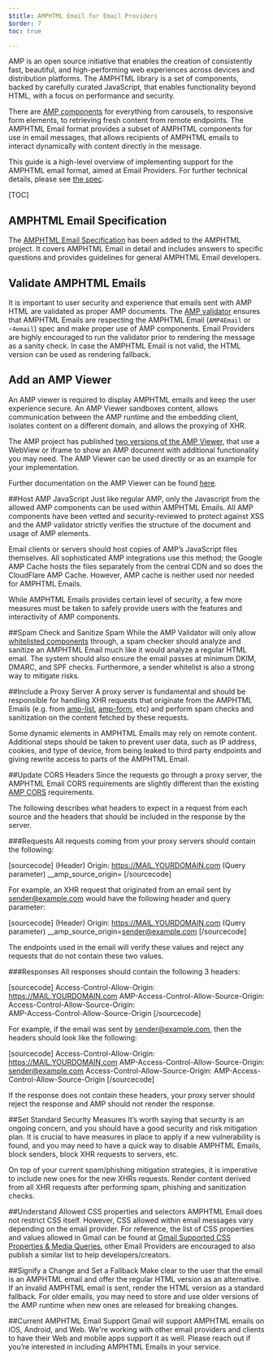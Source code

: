 ```yaml
---
$title: AMPHTML Email for Email Providers
$order: 7
toc: true

---
```


AMP is an open source initiative that enables the creation of consistently fast, beautiful, and high-performing web experiences across devices and distribution platforms. The AMPHTML library is a set of components, backed by carefully curated JavaScript, that enables functionality beyond HTML, with a focus on performance and security.

There are [AMP components](https://www.ampproject.org/docs/reference/components) for everything from carousels, to responsive form elements, to retrieving fresh content from remote endpoints. The AMPHTML Email format provides a subset of AMPHTML components for use in email messages, that allows recipients of AMPHTML emails to interact dynamically with content directly in the message. 

This guide is a high-level overview of implementing support for the AMPHTML email format, aimed at  Email Providers. For further technical details, please see [the spec](https://github.com/ampproject/amphtml/blob/master/spec/amp-email-format.md).


[TOC]

## AMPHTML Email Specification

The [AMPHTML Email Specification](https://github.com/ampproject/amphtml/blob/master/spec/amp-email-format.md) has been added to the AMPHTML project. It covers AMPHTML Email in detail and includes answers to specific questions and provides guidelines for general AMPHTML Email developers.

## Validate AMPHTML Emails
It is important to user security and experience that emails sent with AMP HTML are validated as proper AMP documents. The [AMP validator](https://github.com/ampproject/amphtml/tree/master/validator) ensures that AMPHTML Emails are respecting the AMPHTML Email (`AMP4Email` or `⚡4email`) spec and make proper use of AMP components. Email Providers are highly encouraged to run the validator prior to rendering the message as a sanity check. In case the AMPHTML Email is not valid, the HTML version can be used as rendering fallback.

## Add an AMP Viewer
An AMP viewer is required to display AMPHTML emails and keep the user experience secure. An AMP Viewer sandboxes content, allows communication between the AMP runtime and the embedding client, isolates content on a different domain, and allows the proxying of XHR.

The AMP project has published [two versions of the AMP Viewer](https://github.com/ampproject/amp-viewer), that use a WebView or iframe to show an AMP document with additional functionality you may need. The AMP Viewer can be used directly or as an example for your implementation.

Further documentation on the AMP Viewer can be found [here](https://g3doc.corp.google.com/java/com/google/gws/plugins/amp/g3doc/index.md?cl=head).

##Host AMP JavaScript
Just like regular AMP, only the Javascript from the allowed AMP components can be used within AMPHTML Emails.  All AMP components have been vetted and security-reviewed to protect against XSS and the AMP validator strictly verifies the structure of the document and usage of AMP elements.

Email clients or servers should host copies of AMP’s JavaScript files themselves. All sophisticated AMP integrations use this method; the Google AMP Cache hosts the files separately from the central CDN and so does the CloudFlare AMP Cache. However, AMP cache is neither used nor needed for AMPHTML Emails.

While AMPHTML Emails provides certain level of security, a few more measures must be taken to safely provide users with the features and interactivity of AMP components. 

##Spam Check and Sanitize Spam
While the AMP Validator will only allow [whitelisted components](https://github.com/ampproject/amphtml/blob/master/spec/amp-email-format.md#amp-components) through, a spam checker should analyze and sanitize an AMPHTML Email much like it would analyze a regular HTML email. The system should also ensure the email passes at minimum DKIM, DMARC, and SPF checks. Furthermore, a sender whitelist is also a strong way to mitigate risks.

##Include a Proxy Server
A proxy server is fundamental and should be responsible for handling XHR requests that originate from the AMPHTML Emails (e.g. from [amp-list](https://www.ampproject.org/docs/reference/components/amp-list), [amp-form](https://www.ampproject.org/docs/reference/components/amp-form), etc) and perform spam checks and sanitization on the content fetched by these requests.

Some dynamic elements in AMPHTML Emails may rely on remote content. Additional steps should be taken to prevent user data, such as IP address, cookies, and type of device, from being leaked to third party endpoints and giving rewrite access to parts of the AMPHTML Email. 

##Update CORS Headers
Since the requests go through a proxy server, the AMPHTML Email CORS requirements are slightly different than the existing [AMP CORS](https://www.ampproject.org/docs/fundamentals/amp-cors-requests) requirements.

The following describes what headers to expect in a request from each source and the headers that should be included in the response by the server.

###Requests
All requests coming from your proxy servers should contain the following:

[sourcecode]
(Header) Origin: https://MAIL.YOURDOMAIN.com
(Query parameter) __amp_source_origin=<sender email address>
[/sourcecode]

For example, an XHR request that originated from an email sent by sender@example.com would have the following header and query parameter:

[sourcecode]
(Header) Origin: https://MAIL.YOURDOMAIN.com
(Query parameter) __amp_source_origin=sender@example.com
[/sourcecode]

The endpoints used in the email will verify these values and reject any requests that do not contain these two values.

###Responses
All responses should contain the following 3 headers:

[sourcecode]
Access-Control-Allow-Origin: https://MAIL.YOURDOMAIN.com
AMP-Access-Control-Allow-Source-Origin:
    <your sender email address>
Access-Control-Allow-Source-Origin:   
    AMP-Access-Control-Allow-Source-Origin
[/sourcecode]

For example, if the email was sent by sender@example.com, then the headers should look like the following:

[sourcecode]
Access-Control-Allow-Origin: https://MAIL.YOURDOMAIN.com
AMP-Access-Control-Allow-Source-Origin: sender@example.com
Access-Control-Allow-Source-Origin: AMP-Access-Control-Allow-Source-Origin
[/sourcecode]

If the response does not contain these headers, your proxy server should reject the response and AMP should not render the response.

##Set Standard Security Measures
It’s worth saying that security is an ongoing concern, and you should have a good security and risk mitigation plan. It is crucial to have measures in place to apply if a new vulnerability is found, and you may need to have a quick way to disable AMPHTML Emails, block senders, block XHR requests to servers, etc.

On top of your current spam/phishing mitigation strategies, it is imperative to include new ones for the new XHRs requests. Render content derived from all XHR requests after performing spam, phishing and sanitization checks.

##Understand Allowed CSS properties and selectors
AMPHTML Email does not restrict CSS itself. However, CSS allowed within email messages vary depending on the email provider. For reference, the list of CSS properties and values allowed in Gmail can be found at [Gmail Supported CSS Properties & Media Queries](https://developers.google.com/gmail/design/reference/supported_css), other Email Providers are encouraged to also publish a similar list to help developers/creators.

##Signify a Change and Set a Fallback
Make clear to the user that the email is an AMPHTML email and offer the regular HTML version as an alternative.
If an invalid AMPHTML email is sent, render the HTML version as a standard fallback. For older emails, you may need to store and use older versions of the AMP runtime when new ones are released for breaking changes.

##Current AMPHTML Email Support
Gmail will support AMPHTML emails on iOS, Android, and Web. We're working with other email providers and clients to have their Web and mobile apps support it as well. Please reach out if you’re interested in including AMPHTML Emails in your service. 
